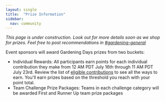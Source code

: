 ```yaml
---
layout: single
title:  "Prize Information"
sidebar:
  nav: community
---
```

_This page is under construction. Look out for more details soon as we shop for prizes. Feel free to post recommendations in [#gardening-general](https://spinnakerteam.slack.com/archives/CV4A90DPF_)_

Event sponsors will award Gardening Days prizes from two buckets:

- Individual Rewards: All participants earn points for each individual contribution they make from 12 AM PDT July 16th through 11 AM PDT July 23rd. Review the list of [eligible contributions](what-to-hack.md) to see all the ways to earn. You'll earn prizes based on the threshold you reach with your point total.
- Team Challenge Prize Packages: Teams in each challenge category will be awarded First and Runner Up team prize packages
